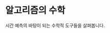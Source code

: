 # 알고리즘의 수학

시간 예측의 바탕이 되는 수학적 도구들을 살펴봅니다. 


<!--stackedit_data:
eyJoaXN0b3J5IjpbMTIxOTc5MDM3M119
-->
